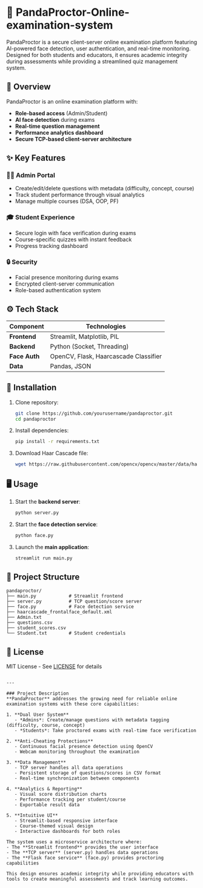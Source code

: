 # 🐼 PandaProctor-Online-examination-system
PandaProctor is a secure client-server online examination platform featuring AI-powered face detection, user authentication, and real-time monitoring. Designed for both students and educators, it ensures academic integrity during assessments while providing a streamlined quiz management system.

## 📖 Overview
PandaProctor is an online examination platform with:
- **Role-based access** (Admin/Student)
- **AI face detection** during exams
- **Real-time question management**
- **Performance analytics dashboard**
- **Secure TCP-based client-server architecture**

## ✨ Key Features
### 👨‍🏫 Admin Portal
- Create/edit/delete questions with metadata (difficulty, concept, course)
- Track student performance through visual analytics
- Manage multiple courses (DSA, OOP, PF)

### 🎓 Student Experience
- Secure login with face verification during exams
- Course-specific quizzes with instant feedback
- Progress tracking dashboard

### 🔒 Security
- Facial presence monitoring during exams
- Encrypted client-server communication
- Role-based authentication system

## ⚙️ Tech Stack
| Component       | Technologies                          |
|-----------------|---------------------------------------|
| **Frontend**    | Streamlit, Matplotlib, PIL            |
| **Backend**     | Python (Socket, Threading)            |
| **Face Auth**   | OpenCV, Flask, Haarcascade Classifier |
| **Data**        | Pandas, JSON                          |

## 🚀 Installation
1. Clone repository:
   ```bash
   git clone https://github.com/yourusername/pandaproctor.git
   cd pandaproctor
   ```

2. Install dependencies:
   ```bash
   pip install -r requirements.txt
   ```

3. Download Haar Cascade file:
   ```bash
   wget https://raw.githubusercontent.com/opencv/opencv/master/data/haarcascades/haarcascade_frontalface_default.xml
   ```

## 🖥️ Usage
1. Start the **backend server**:
   ```bash
   python server.py
   ```

2. Start the **face detection service**:
   ```bash
   python face.py
   ```

3. Launch the **main application**:
   ```bash
   streamlit run main.py
   ```

## 📂 Project Structure
```
pandaproctor/
├── main.py            # Streamlit frontend
├── server.py          # TCP question/score server
├── face.py            # Face detection service
├── haarcascade_frontalface_default.xml
├── Admin.txt
├── questions.csv
├── student_scores.csv
└── Student.txt        # Student credentials
```

## 📜 License
MIT License - See [LICENSE](LICENSE) for details
```

---

### Project Description  
**PandaProctor** addresses the growing need for reliable online examination systems with these core capabilities:

1. **Dual User System**  
   - *Admins*: Create/manage questions with metadata tagging (difficulty, course, concept)  
   - *Students*: Take proctored exams with real-time face verification  

2. **Anti-Cheating Protections**  
   - Continuous facial presence detection using OpenCV  
   - Webcam monitoring throughout the examination  

3. **Data Management**  
   - TCP server handles all data operations  
   - Persistent storage of questions/scores in CSV format  
   - Real-time synchronization between components  

4. **Analytics & Reporting**  
   - Visual score distribution charts  
   - Performance tracking per student/course  
   - Exportable result data  

5. **Intuitive UI**  
   - Streamlit-based responsive interface  
   - Course-themed visual design  
   - Interactive dashboards for both roles  

The system uses a microservice architecture where:  
- The **Streamlit frontend** provides the user interface  
- The **TCP server** (server.py) handles data operations  
- The **Flask face service** (face.py) provides proctoring capabilities  

This design ensures academic integrity while providing educators with tools to create meaningful assessments and track learning outcomes.
